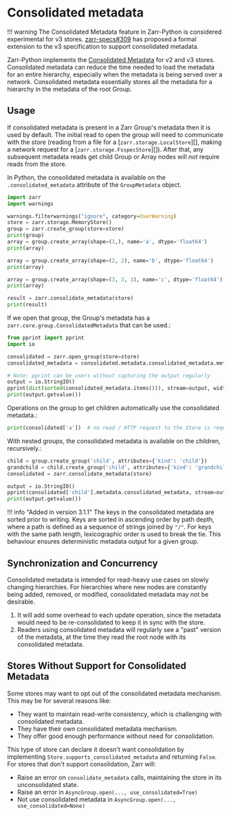 # Consolidated metadata

!!! warning
    The Consolidated Metadata feature in Zarr-Python is considered experimental for v3
    stores. [zarr-specs#309](https://github.com/zarr-developers/zarr-specs/pull/309)
    has proposed a formal extension to the v3 specification to support consolidated metadata.

Zarr-Python implements the [Consolidated Metadata](https://github.com/zarr-developers/zarr-specs/pull/309) for v2 and v3 stores.
Consolidated metadata can reduce the time needed to load the metadata for an
entire hierarchy, especially when the metadata is being served over a network.
Consolidated metadata essentially stores all the metadata for a hierarchy in the
metadata of the root Group.

## Usage

If consolidated metadata is present in a Zarr Group's metadata then it is used
by default.  The initial read to open the group will need to communicate with
the store (reading from a file for a [`zarr.storage.LocalStore`][], making a
network request for a [`zarr.storage.FsspecStore`][]). After that, any subsequent
metadata reads get child Group or Array nodes will *not* require reads from the store.

In Python, the consolidated metadata is available on the `.consolidated_metadata`
attribute of the `GroupMetadata` object.

```python exec="true" session="consolidated_metadata" source="above" result="ansi"
import zarr
import warnings

warnings.filterwarnings("ignore", category=UserWarning)
store = zarr.storage.MemoryStore()
group = zarr.create_group(store=store)
print(group)
array = group.create_array(shape=(1,), name='a', dtype='float64')
print(array)
```

```python exec="true" session="consolidated_metadata" source="above" result="ansi"
array = group.create_array(shape=(2, 2), name='b', dtype='float64')
print(array)
```

```python exec="true" session="consolidated_metadata" source="above" result="ansi"
array = group.create_array(shape=(3, 3, 3), name='c', dtype='float64')
print(array)
```

```python exec="true" session="consolidated_metadata" source="above" result="ansi"
result = zarr.consolidate_metadata(store)
print(result)
```

If we open that group, the Group's metadata has a `zarr.core.group.ConsolidatedMetadata`
that can be used.:

```python exec="true" session="consolidated_metadata" source="above" result="ansi"
from pprint import pprint
import io

consolidated = zarr.open_group(store=store)
consolidated_metadata = consolidated.metadata.consolidated_metadata.metadata

# Note: pprint can be users without capturing the output regularly
output = io.StringIO()
pprint(dict(sorted(consolidated_metadata.items())), stream=output, width=60)
print(output.getvalue())
```

Operations on the group to get children automatically use the consolidated metadata.:

```python exec="true" session="consolidated_metadata" source="above" result="ansi"
print(consolidated['a'])  # no read / HTTP request to the Store is required
```

With nested groups, the consolidated metadata is available on the children, recursively.:

```python exec="true" session="consolidated_metadata" source="above" result="ansi"
child = group.create_group('child', attributes={'kind': 'child'})
grandchild = child.create_group('child', attributes={'kind': 'grandchild'})
consolidated = zarr.consolidate_metadata(store)

output = io.StringIO()
pprint(consolidated['child'].metadata.consolidated_metadata, stream=output, width=60)
print(output.getvalue())
```

!!! info "Added in version 3.1.1"
    The keys in the consolidated metadata are sorted prior to writing. Keys are
    sorted in ascending order by path depth, where a path is defined as a sequence
    of strings joined by `"/"`. For keys with the same path length, lexicographic
    order is used to break the tie. This behaviour ensures deterministic metadata
    output for a given group.

## Synchronization and Concurrency

Consolidated metadata is intended for read-heavy use cases on slowly changing
hierarchies. For hierarchies where new nodes are constantly being added,
removed, or modified, consolidated metadata may not be desirable.

1. It will add some overhead to each update operation, since the metadata
   would need to be re-consolidated to keep it in sync with the store.
2. Readers using consolidated metadata will regularly see a "past" version
   of the metadata, at the time they read the root node with its consolidated
   metadata.


## Stores Without Support for Consolidated Metadata

Some stores may want to opt out of the consolidated metadata mechanism. This
may be for several reasons like:

* They want to maintain read-write consistency, which is challenging with
  consolidated metadata.
* They have their own consolidated metadata mechanism.
* They offer good enough performance without need for consolidation.

This type of store can declare it doesn't want consolidation by implementing
`Store.supports_consolidated_metadata` and returning `False`. For stores that don't support
consolidation, Zarr will:

* Raise an error on `consolidate_metadata` calls, maintaining the store in
  its unconsolidated state.
* Raise an error in `AsyncGroup.open(..., use_consolidated=True)`
* Not use consolidated metadata in `AsyncGroup.open(..., use_consolidated=None)`
